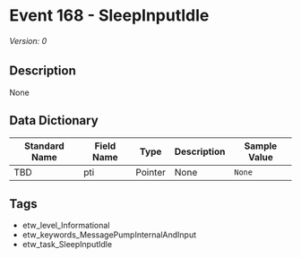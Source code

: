 # Event 168 - SleepInputIdle
###### Version: 0

## Description
None

## Data Dictionary
|Standard Name|Field Name|Type|Description|Sample Value|
|---|---|---|---|---|
|TBD|pti|Pointer|None|`None`|

## Tags
* etw_level_Informational
* etw_keywords_MessagePumpInternalAndInput
* etw_task_SleepInputIdle